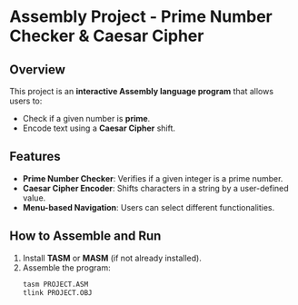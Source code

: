# Assembly Project - Prime Number Checker & Caesar Cipher

## Overview
This project is an **interactive Assembly language program** that allows users to:
- Check if a given number is **prime**.
- Encode text using a **Caesar Cipher** shift.

## Features
- **Prime Number Checker**: Verifies if a given integer is a prime number.
- **Caesar Cipher Encoder**: Shifts characters in a string by a user-defined value.
- **Menu-based Navigation**: Users can select different functionalities.

## How to Assemble and Run
1. Install **TASM** or **MASM** (if not already installed).
2. Assemble the program:
   ```bash
   tasm PROJECT.ASM
   tlink PROJECT.OBJ
